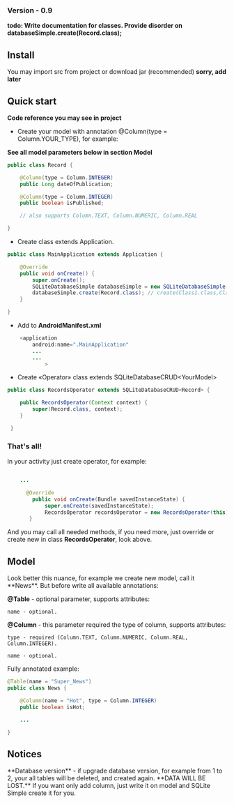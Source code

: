 <h3>Version - 0.9</h3>

**todo: Write documentation for classes. Provide disorder on databaseSimple.create(Record.class);**

<h2>Install</h2>

You may import src from project or download jar (recommended) **sorry, add later**

<h2>Quick start</h2>

**Code reference you may see in project**

- Create your model with annotation @Column(type = Column.YOUR_TYPE), for example:

**See all model parameters below in section Model**

```java
public class Record {

    @Column(type = Column.INTEGER)
    public Long dateOfPublication;

    @Column(type = Column.INTEGER)
    public boolean isPublished;

    // also supports Column.TEXT, Column.NUMERIC, Column.REAL

}
```

- Create class extends Application.

```java
public class MainApplication extends Application {

    @Override
    public void onCreate() {
        super.onCreate();
        SQLiteDatabaseSimple databaseSimple = new SQLiteDatabaseSimple(this);
        databaseSimple.create(Record.class); // create(Class1.class,Class2.class,...)
    }

}
```

- Add to **AndroidManifest.xml**

```java
    <application
        android:name=".MainApplication"
        ...
        ...
            >
```

- Create «Operator» class extends SQLiteDatabaseCRUD\<YourModel\>

```java
public class RecordsOperator extends SQLiteDatabaseCRUD<Record> {

    public RecordsOperator(Context context) {
        super(Record.class, context);
    }

 }
```

<h3>That's all!</h3>

In your activity just create operator, for example:
```java

    ...

      @Override
        public void onCreate(Bundle savedInstanceState) {
            super.onCreate(savedInstanceState);
            RecordsOperator recordsOperator = new RecordsOperator(this);
       }
```
And you may call all needed methods, if you need more, just override or create new in class **RecordsOperator**, look above.

<h2>Model</h2>
Look better this nuance, for example we create new model, call it **News**. But before write all available annotations:

**@Table** - optional parameter, supports attributes:

    name - optional.

**@Column** - this parameter required the type of column, supports attributes:

    type - required (Column.TEXT, Column.NUMERIC, Column.REAL, Column.INTEGER).

    name - optional.

Fully annotated example:

```java
@Table(name = "Super_News")
public class News {

    @Column(name = "Hot", type = Column.INTEGER)
    public boolean isHot;

    ...

}
```

<h2>Notices</h2>
**Database version** - if upgrade database version, for example from 1 to 2, your all tables will be deleted, and created again. **DATA WILL BE LOST.**
If you want only add column, just write it on model and SQLite Simple create it for you.